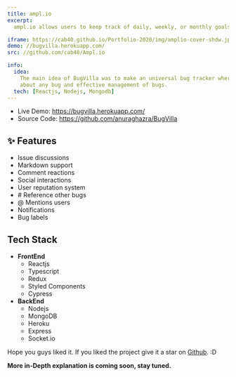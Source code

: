 ```yaml
---
title: ampl.io
excerpt:
  ampl.io allows users to keep track of daily, weekly, or monthly goals through a self and peer monitored accountability system. When setting a goal, users can add friends or match with members of the ampl.io community with similar aims. Individuals can easily monitor and check off their own growth, as well as their group's progress on various goals.

iframe: https://cab40.github.io/Portfolio-2020/img/amplio-cover-shdw.jpg
demo: //bugvilla.herokuapp.com/
src: //github.com/cab40/Ampl.io

info:
  idea:
    The main idea of BugVilla was to make an universal bug tracker where people can interact and discuss with each other
    about any bug and effective management of bugs.
  tech: [Reactjs, Nodejs, Mongodb]
---
```


- Live Demo: https://bugvilla.herokuapp.com/
- Source Code: https://github.com/anuraghazra/BugVilla

## ✨ Features

- Issue discussions
- Markdown support
- Comment reactions
- Social interactions
- User reputation system
- \# Reference other bugs
- @ Mentions users
- Notifications
- Bug labels

## Tech Stack

- **FrontEnd**
  - Reactjs
  - Typescript
  - Redux
  - Styled Components
  - Cypress
- **BackEnd**
  - Nodejs
  - MongoDB
  - Heroku
  - Express
  - Socket.io

Hope you guys liked it. If you liked the project give it a star on [Github](https://github.com/anuraghazra/BugVilla). :D

**More in-Depth explanation is coming soon, stay tuned.**
